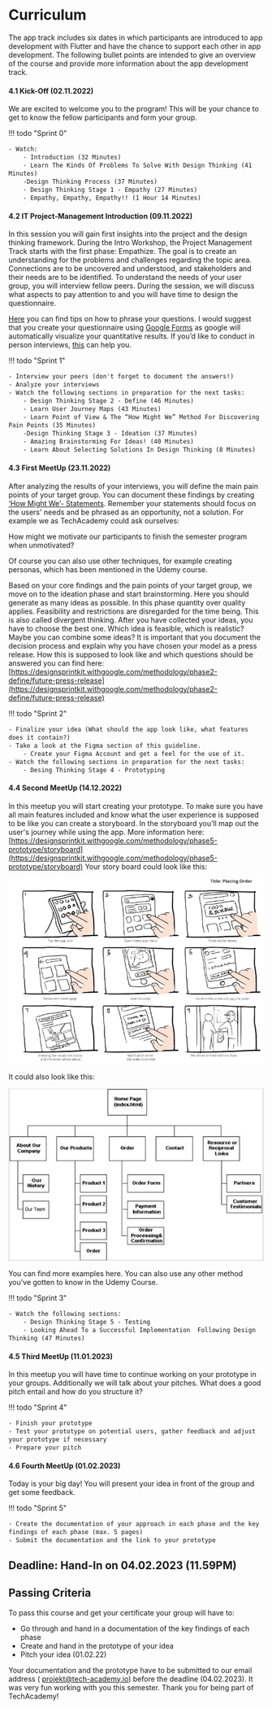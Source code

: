# Curriculum
The app track includes six dates in which participants are introduced to app development with Flutter and have the chance to support each other in app development. The following bullet points are intended to give an overview of the course and provide more information about the app development track.

#### 4.1 Kick-Off (02.11.2022)
We are excited to welcome you to the program! This will be your chance to get to know the fellow participants and form your group.

!!! todo "Sprint 0"
    
    - Watch:
        - Introduction (32 Minutes)
        - Learn The Kinds Of Problems To Solve With Design Thinking (41 Minutes)
        -Design Thinking Process (37 Minutes)
        - Design Thinking Stage 1 - Empathy (27 Minutes)
        - Empathy, Empathy, Empathy!! (1 Hour 14 Minutes)


#### 4.2 IT Project-Management Introduction (09.11.2022)
In this session you will gain first insights into the project and the design thinking framework. During the Intro Workshop, the Project Management Track starts with the first phase: Empathize. The goal is to create an understanding for the problems and challenges regarding the topic area. Connections are to be uncovered and understood, and stakeholders and their needs are to be identified. 
To understand the needs of your user group, you will interview fellow peers. During the session, we will discuss what aspects to pay attention to and you will have time to design the questionnaire.

[Here](https://miro.com/guides/ux-research/surveys-questions#example-questions) you can find tips on how to phrase your questions.
I would suggest that you create your questionnaire using [Google Forms](https://www.google.com/forms/about/) as google will automatically visualize your quantitative results. 
If you’d like to conduct in person interviews, [this](https://designsprintkit.withgoogle.com/methodology/phase1-understand/user-interviews) can help you.


!!! todo "Sprint 1"
    
    - Interview your peers (don't forget to document the answers!)
    - Analyze your interviews
    - Watch the following sections in preparation for the next tasks:
        - Design Thinking Stage 2 - Define (46 Minutes)
        - Learn User Journey Maps (43 Minutes)
        - Learn Point of View & The “How Might We” Method For Discovering Pain Points (35 Minutes)
        -Design Thinking Stage 3 - Ideation (37 Minutes)
        - Amazing Brainstorming For Ideas! (40 Minutes)
        - Learn About Selecting Solutions In Design Thinking (8 Minutes)



#### 4.3 First MeetUp (23.11.2022)
After analyzing the results of your interviews, you will define the main pain points of your target group. You can document these findings by creating [‘How Might We’- Statements](https://designsprintkit.withgoogle.com/methodology/phase1-understand/hmw-sharing-and-affinity-mapping). Remember your statements should focus on the users' needs and be phrased as an opportunity, not a solution. For example we as TechAcademy could ask ourselves: 

How might we motivate our participants to finish the semester program when unmotivated?

Of course you can also use other techniques, for example creating personas, which has been mentioned in the Udemy course.

Based on your core findings and the pain points of your target group, we move on to the ideation phase and start brainstorming. Here you should generate as many ideas as possible. In this phase quantity over quality applies. Feasibility and restrictions are disregarded for the time being. This is also called divergent thinking. 
After you have collected your ideas, you have to choose the best one. Which idea is feasible, which is realistic? Maybe you can combine some ideas? It is important that you document the decision process and explain why you have chosen your model as a press release. 
How this is supposed to look like and which questions should be answered you can find here: [https://designsprintkit.withgoogle.com/methodology/phase2-define/future-press-release](https://designsprintkit.withgoogle.com/methodology/phase2-define/future-press-release)


!!! todo "Sprint 2"
    
    - Finalize your idea (What should the app look like, what features does it contain?)
    - Take a look at the Figma section of this guideline.
        - Create your Figma Account and get a feel for the use of it.
    - Watch the following sections in preparation for the next tasks:
        - Desing Thinking Stage 4 - Prototyping


#### 4.4 Second MeetUp (14.12.2022)
In this meetup you will start creating your prototype. To make sure you have all main features included and know what the user experience is supposed to be like you can create a storyboard. In the storyboard you’ll map out the user's journey while using the app. More information here: [https://designsprintkit.withgoogle.com/methodology/phase5-prototype/storyboard](https://designsprintkit.withgoogle.com/methodology/phase5-prototype/storyboard)
Your story board could look like this:

![Storyboard](./images/storyboard.png)

It could also look like this:

![Storyboard 2](./images/storyboard2.png)

You can find more examples here.
You can also use any other method you’ve gotten to know in the Udemy Course.

!!! todo "Sprint 3"
    
    - Watch the following sections:
        - Design Thinking Stage 5 - Testing
        - Looking Ahead To a Successful Implementation  Following Design Thinking (47 Minutes)
    

#### 4.5 Third MeetUp (11.01.2023)
In this meetup you will have time to continue working on your prototype in your groups. Additionally we will talk about your pitches. What does a good pitch entail and how do you structure it?

!!! todo "Sprint 4"
    
    - Finish your prototype
    - Test your prototype on potential users, gather feedback and adjust your prototype if necessary
    - Prepare your pitch


#### 4.6 Fourth MeetUp (01.02.2023)
Today is your big day! You will present your idea in front of the group and get some feedback.


!!! todo "Sprint 5"
    
    - Create the documentation of your approach in each phase and the key findings of each phase (max. 5 pages)
    - Submit the documentation and the link to your prototype


## Deadline: Hand-In on 04.02.2023 (11.59PM)


## Passing Criteria
To pass this course and get your certificate your group will have to:
- Go through and hand in a documentation of the key findings of each phase
- Create and hand in the prototype of your idea
- Pitch your idea (01.02.22)

Your documentation and the prototype have to be submitted to our email address ( projekt@tech-academy.io) before the deadline (04.02.2023).
It was very fun working with you this semester. 
Thank you for being part of TechAcademy!
